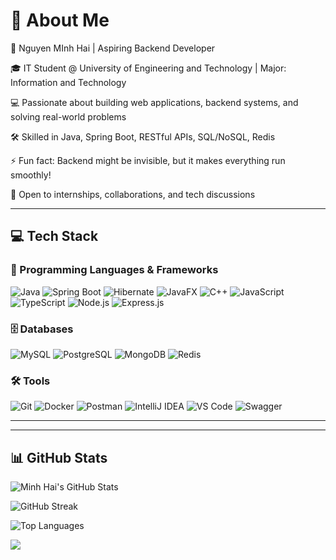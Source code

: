 # 💫 About Me
👋 Nguyen MInh Hai | Aspiring Backend Developer  

🎓 IT Student @ University of Engineering and Technology | Major: Information and Technology 

💻 Passionate about building web applications, backend systems, and solving real-world problems  

🛠️ Skilled in Java, Spring Boot, RESTful APIs, SQL/NoSQL, Redis

⚡ Fun fact: Backend might be invisible, but it makes everything run smoothly!  

📩 Open to internships, collaborations, and tech discussions  

---
<!--
## 🌐 Socials
[![GitHub](https://img.shields.io/badge/GitHub-181717?style=for-the-badge&logo=github&logoColor=white)](https://github.com/minhhai205)
[![LinkedIn](https://img.shields.io/badge/LinkedIn-%230077B5?style=for-the-badge&logo=linkedin&logoColor=white)](https://linkedin.com/in/yourprofile)
[![Email](https://img.shields.io/badge/Email-D14836?style=for-the-badge&logo=gmail&logoColor=white)](mailto:your.email@example.com)

---
-->

## 💻 Tech Stack

### 🧠 Programming Languages & Frameworks
![Java](https://img.shields.io/badge/Java-007396?style=for-the-badge&logo=java&logoColor=white)
![Spring Boot](https://img.shields.io/badge/Spring_Boot-6DB33F?style=for-the-badge&logo=spring-boot&logoColor=white)
![Hibernate](https://img.shields.io/badge/Hibernate-59666C?style=for-the-badge&logo=Hibernate&logoColor=white)
![JavaFX](https://img.shields.io/badge/JavaFX-0095D5?style=for-the-badge&logo=java&logoColor=white)
![C++](https://img.shields.io/badge/C++-00599C?style=for-the-badge&logo=c%2B%2B&logoColor=white)
![JavaScript](https://img.shields.io/badge/JavaScript-F7DF1E?style=for-the-badge&logo=javascript&logoColor=black)
![TypeScript](https://img.shields.io/badge/TypeScript-3178C6?style=for-the-badge&logo=typescript&logoColor=white)
![Node.js](https://img.shields.io/badge/Node.js-339933?style=for-the-badge&logo=nodedotjs&logoColor=white)
![Express.js](https://img.shields.io/badge/Express.js-000000?style=for-the-badge&logo=express&logoColor=white)

### 🗄️ Databases
![MySQL](https://img.shields.io/badge/MySQL-4479A1?style=for-the-badge&logo=mysql&logoColor=white)
![PostgreSQL](https://img.shields.io/badge/PostgreSQL-4169E1?style=for-the-badge&logo=postgresql&logoColor=white)
![MongoDB](https://img.shields.io/badge/MongoDB-4EA94B?style=for-the-badge&logo=mongodb&logoColor=white)
![Redis](https://img.shields.io/badge/Redis-DC382D?style=for-the-badge&logo=redis&logoColor=white)

### 🛠️ Tools
![Git](https://img.shields.io/badge/Git-F05032?style=for-the-badge&logo=git&logoColor=white)
![Docker](https://img.shields.io/badge/Docker-2496ED?style=for-the-badge&logo=docker&logoColor=white)
![Postman](https://img.shields.io/badge/Postman-FF6C37?style=for-the-badge&logo=postman&logoColor=white)
![IntelliJ IDEA](https://img.shields.io/badge/IntelliJIDEA-000000?style=for-the-badge&logo=intellijidea&logoColor=white)
![VS Code](https://img.shields.io/badge/VSCode-007ACC?style=for-the-badge&logo=visual-studio-code&logoColor=white)
![Swagger](https://img.shields.io/badge/-Swagger-%23Clojure?style=for-the-badge&logo=swagger&logoColor=white)

---


---

## 📊 GitHub Stats

![Minh Hai's GitHub Stats](https://github-readme-stats.vercel.app/api?username=minhhai205&theme=github_dark_dimmed&hide_border=false&include_all_commits=false&count_private=false)

![GitHub Streak](https://github-readme-streak-stats.herokuapp.com/?user=minhhai205&theme=github_dark_dimmed&hide_border=false)

![Top Languages](https://github-readme-stats.vercel.app/api/top-langs/?username=minhhai205&layout=compact&theme=transparent)

[![](https://visitcount.itsvg.in/api?id=minhhai205&icon=0&color=0)](https://visitcount.itsvg.in)

